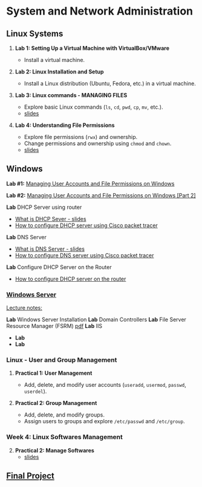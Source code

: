 # System and Network Administration

## **Linux Systems**

1. **Lab 1: Setting Up a Virtual Machine with VirtualBox/VMware**  
    - Install a virtual machine.
  
2. **Lab 2: Linux Installation and Setup**  
   - Install a Linux distribution (Ubuntu, Fedora, etc.) in a virtual machine.

3. **Lab 3: Linux commands - MANAGING FILES**
    - Explore basic Linux commands (`ls`, `cd`, `pwd`, `cp`, `mv`, etc.).
    - [slides](https://docs.google.com/presentation/d/1-f72DLYF_hc9V7fRbNyEBHAiAB6UvmgkSklABuz47_8/edit?usp=sharing)

4. **Lab 4: Understanding File Permissions**  
   - Explore file permissions (`rwx`) and ownership.
   - Change permissions and ownership using `chmod` and `chown`.
   - [slides](https://docs.google.com/presentation/d/1xH14xV4hE8FLaZWhylB8YnWOApF_wACKUrHhoojvC4U/edit?usp=sharing)

## Windows 

**Lab #1:** [Managing User Accounts and File Permissions on Windows](../windows/docs/windows-users-permissions.md)

**Lab #2:** [Managing User Accounts and File Permissions on Windows [Part 2]](../windows/docs/windows-users-permissions.md)

**Lab** DHCP Server using router

- [What is DHCP Sever - slides](https://docs.google.com/presentation/d/1SCdXzP39MI1p_aDR0xpgDplj_Zk3aN_7N9bxTrNB2ss/edit?usp=sharing)
- [How to configure DHCP server using Cisco packet tracer](../tools/docs/cisco-packet-tracer.md)

**Lab** DNS Server

- [What is DNS Server - slides](https://docs.google.com/presentation/d/1VxoNQRi3oSeKbFRHfVgPcCuHga4lC8tYj48NYSFMAnA/edit?usp=sharing)
- [How to configure DNS server using Cisco packet tracer](../tools/docs/cisco-packet-tracer.md#how-to-configure-dns-server-in-packet-tracer)
 
**Lab** Configure DHCP Server on the Router 

- [How to configure DHCP server on the router](../tools/docs/cisco-packet-tracer.md#6-optional-configure-dhcp-on-the-router)

### [Windows Server](https://yasirbhutta.github.io/windows/docs/windows-server.html)

[Lecture notes:](https://yasirbhutta.github.io/windows/docs/windows-server.html)

**Lab** Windows Server Installation
**Lab** Domain Controllers
**Lab** File Server Resource Manager (FSRM) [pdf]()
**Lab** IIS



- **Lab**
- **Lab**




### **Linux - User and Group Management**

1. **Practical 1: User Management**  
   - Add, delete, and modify user accounts (`useradd`, `usermod`, `passwd`, `userdel`).

2. **Practical 2: Group Management**  
   - Add, delete, and modify groups.
   - Assign users to groups and explore `/etc/passwd` and `/etc/group`.

### **Week 4: Linux Softwares Management**
  
2. **Practical 2: Manage Softwares**
    - [slides](https://docs.google.com/presentation/d/1AEl9J22vv8-bwhECuOk-HjQRMSE4-8gv72JdQqTUqGo/edit?usp=sharing)
 
## [Final Project](docs/sna-projects.md)